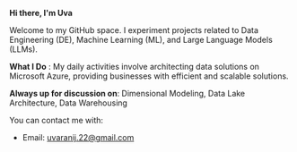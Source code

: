 
**Hi there, I'm Uva**

Welcome to my GitHub space. I experiment projects related to Data Engineering (DE), Machine Learning (ML), and Large Language Models (LLMs).

**What I Do** : My daily activities involve architecting data solutions on Microsoft Azure, providing businesses with efficient and scalable solutions.

**Always up for discussion on**:  Dimensional Modeling, Data Lake Architecture,  Data Warehousing



You can contact me with:
- Email: [uvaranij.22@gmail.com](mailto:uvaranij.22@gmail.com)




